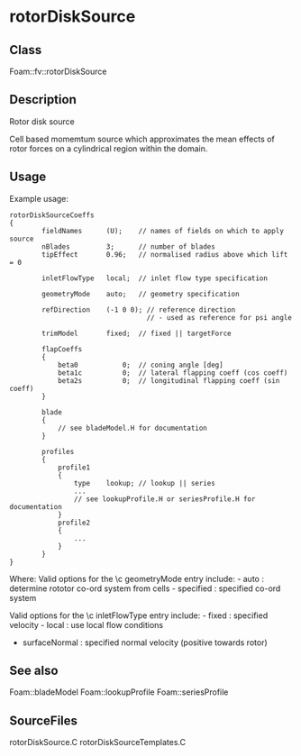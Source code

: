 # rotorDiskSource 
## Class
Foam::fv::rotorDiskSource

## Description
Rotor disk source

Cell based momemtum source which approximates the mean effects of
rotor forces on a cylindrical region within the domain.

## Usage
Example usage:
```
rotorDiskSourceCoeffs
{
        fieldNames      (U);    // names of fields on which to apply source
        nBlades         3;      // number of blades
        tipEffect       0.96;   // normalised radius above which lift = 0

        inletFlowType   local;  // inlet flow type specification

        geometryMode    auto;   // geometry specification

        refDirection    (-1 0 0); // reference direction
                                  // - used as reference for psi angle

        trimModel       fixed;  // fixed || targetForce

        flapCoeffs
        {
            beta0           0;  // coning angle [deg]
            beta1c          0;  // lateral flapping coeff (cos coeff)
            beta2s          0;  // longitudinal flapping coeff (sin coeff)
        }

        blade
        {
            // see bladeModel.H for documentation
        }

        profiles
        {
            profile1
            {
                type    lookup; // lookup || series
                ...
                // see lookupProfile.H or seriesProfile.H for documentation
            }
            profile2
            {
                ...
            }
        }
}
```

Where:
Valid options for the \c geometryMode entry include:
    - auto          : determine rototor co-ord system from cells
    - specified     : specified co-ord system

Valid options for the \c inletFlowType entry include:
    - fixed         : specified velocity
    - local         : use local flow conditions
- surfaceNormal : specified normal velocity (positive towards rotor)

## See also
Foam::bladeModel
Foam::lookupProfile
Foam::seriesProfile

## SourceFiles
rotorDiskSource.C
rotorDiskSourceTemplates.C

